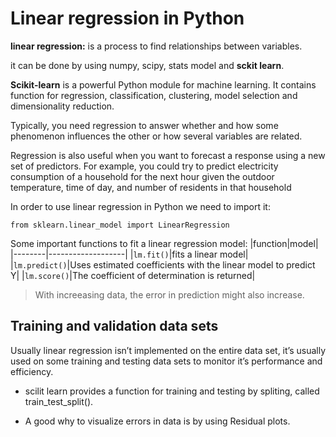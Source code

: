 # Linear regression in Python
**linear regression:** is a process to find relationships between variables.

it can be done by using numpy, scipy, stats model and **sckit learn**.

**Scikit-learn** is a powerful Python module for machine learning. It contains function for regression, classification, clustering, model selection and dimensionality reduction.

Typically, you need regression to answer whether and how some phenomenon influences the other or how several variables are related.

Regression is also useful when you want to forecast a response using a new set of predictors. For example, you could try to predict electricity consumption of a household for the next hour given the outdoor temperature, time of day, and number of residents in that household

In order to use linear regression in Python we need to import it:
```
from sklearn.linear_model import LinearRegression
```
Some important functions to fit a linear regression model:
 	 |function|model|
|--------|-------------------|
|```lm.fit()```|fits a linear model|
|```lm.predict()```|Uses estimated coefficients with the linear model to predict Y|
|```lm.score()```|The coefficient of determination is returned|

> With increeasing data, the error in prediction might also increase.

## Training and validation data sets
Usually linear regression isn’t implemented on the entire data set, it’s usually used on some training and testing data sets to monitor it’s performance and efficiency.

- scilit learn provides a function for training and testing by spliting, called train_test_split().

- A good why to visualize errors in data is by using Residual plots.

